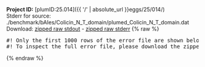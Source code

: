 **Project ID:** [plumID:25.014]({{ '/' | absolute_url }}eggs/25/014/)  
Stderr for source:  ./benchmark/bAIes/Colicin_N_T_domain/plumed_Colicin_N_T_domain.dat   
Download: [zipped raw stdout](plumed_Colicin_N_T_domain.dat.plumed.stdout.txt.zip) - [zipped raw stderr](plumed_Colicin_N_T_domain.dat.plumed.stderr.txt.zip) 
{% raw %}
<pre>
#! Only the first 1000 rows of the error file are shown below
#! To inspect the full error file, please download the zipped raw stderr file above
</pre>
{% endraw %}
